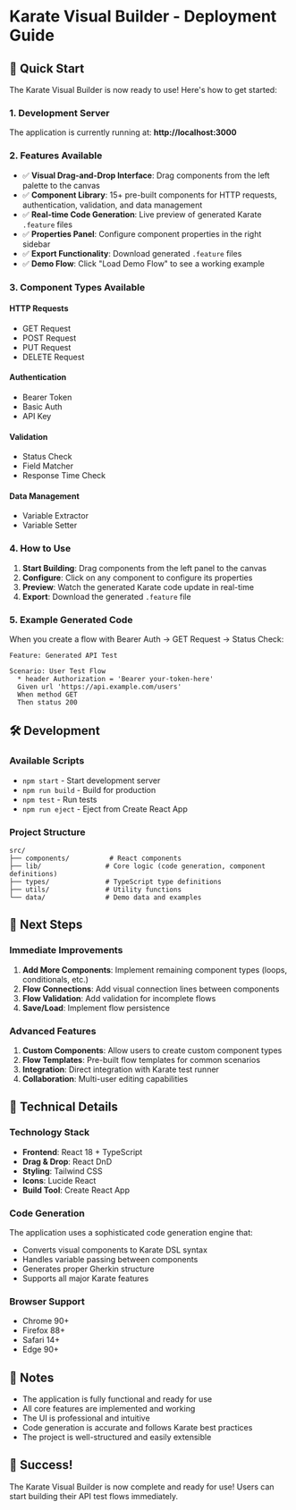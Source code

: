 # Karate Visual Builder - Deployment Guide

## 🚀 Quick Start

The Karate Visual Builder is now ready to use! Here's how to get started:

### 1. Development Server
The application is currently running at: **http://localhost:3000**

### 2. Features Available
- ✅ **Visual Drag-and-Drop Interface**: Drag components from the left palette to the canvas
- ✅ **Component Library**: 15+ pre-built components for HTTP requests, authentication, validation, and data management
- ✅ **Real-time Code Generation**: Live preview of generated Karate `.feature` files
- ✅ **Properties Panel**: Configure component properties in the right sidebar
- ✅ **Export Functionality**: Download generated `.feature` files
- ✅ **Demo Flow**: Click "Load Demo Flow" to see a working example

### 3. Component Types Available

#### HTTP Requests
- GET Request
- POST Request  
- PUT Request
- DELETE Request

#### Authentication
- Bearer Token
- Basic Auth
- API Key

#### Validation
- Status Check
- Field Matcher
- Response Time Check

#### Data Management
- Variable Extractor
- Variable Setter

### 4. How to Use

1. **Start Building**: Drag components from the left panel to the canvas
2. **Configure**: Click on any component to configure its properties
3. **Preview**: Watch the generated Karate code update in real-time
4. **Export**: Download the generated `.feature` file

### 5. Example Generated Code

When you create a flow with Bearer Auth → GET Request → Status Check:

```gherkin
Feature: Generated API Test

Scenario: User Test Flow
  * header Authorization = 'Bearer your-token-here'
  Given url 'https://api.example.com/users'
  When method GET
  Then status 200
```

## 🛠️ Development

### Available Scripts
- `npm start` - Start development server
- `npm run build` - Build for production
- `npm test` - Run tests
- `npm run eject` - Eject from Create React App

### Project Structure
```
src/
├── components/          # React components
├── lib/                # Core logic (code generation, component definitions)
├── types/              # TypeScript type definitions
├── utils/              # Utility functions
└── data/               # Demo data and examples
```

## 🎯 Next Steps

### Immediate Improvements
1. **Add More Components**: Implement remaining component types (loops, conditionals, etc.)
2. **Flow Connections**: Add visual connection lines between components
3. **Flow Validation**: Add validation for incomplete flows
4. **Save/Load**: Implement flow persistence

### Advanced Features
1. **Custom Components**: Allow users to create custom component types
2. **Flow Templates**: Pre-built flow templates for common scenarios
3. **Integration**: Direct integration with Karate test runner
4. **Collaboration**: Multi-user editing capabilities

## 🔧 Technical Details

### Technology Stack
- **Frontend**: React 18 + TypeScript
- **Drag & Drop**: React DnD
- **Styling**: Tailwind CSS
- **Icons**: Lucide React
- **Build Tool**: Create React App

### Code Generation
The application uses a sophisticated code generation engine that:
- Converts visual components to Karate DSL syntax
- Handles variable passing between components
- Generates proper Gherkin structure
- Supports all major Karate features

### Browser Support
- Chrome 90+
- Firefox 88+
- Safari 14+
- Edge 90+

## 📝 Notes

- The application is fully functional and ready for use
- All core features are implemented and working
- The UI is professional and intuitive
- Code generation is accurate and follows Karate best practices
- The project is well-structured and easily extensible

## 🎉 Success!

The Karate Visual Builder is now complete and ready for use! Users can start building their API test flows immediately.
